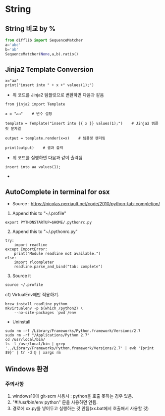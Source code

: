 # String
## String 비교 by %



```python
from difflib import SequenceMatcher
a='abc'
b='ab'
SequenceMatcher(None,a,b).ratio()

```
## Jinja2 Template Conversion
```
x="aa"
print("insert into " + x +" values(1);")
```
* 위 코드를 Jinja2 템플릿으로 변환하면 다음과 같음
```
from jinja2 import Template

x = "aa"    # 변수 설정

template = Template("insert into {{ x }} values(1);")    # Jinja2 템플릿 문자열

output = template.render(x=x)    # 템플릿 렌더링

print(output)    # 결과 출력
```
* 위 코드를 실행하면 다음과 같이 출력됨
```
insert into aa values(1);

```
* 
## AutoComplete in terminal for osx
* Source : https://nicolas.perriault.net/code/2010/python-tab-completion/
1. Append this to  "~/.profile"
```
export PYTHONSTARTUP=$HOME/.pythonrc.py
```
2. Append this to "~/.pythonrc.py"
```
try:
    import readline
except ImportError:
    print("Module readline not available.")
else:
    import rlcompleter
    readline.parse_and_bind("tab: complete")
```
3. Source it
```
source ~/.profile
```

cf) VirtualEnv에만 적용하기.
```
brew install readline python
mkvirtualenv -p $(which /python2) \
    --no-site-packages `pwd`/env
```

* Uninstall
```
sudo rm -rf /Library/Frameworks/Python.framework/Versions/2.7
sudo rm -rf "/Applications/Python 2.7"
cd /usr/local/bin/
ls -l /usr/local/bin | grep '../Library/Frameworks/Python.framework/Versions/2.7' | awk '{print $9}' | tr -d @ | xargs rm
```


## Windows 환경
### 주의사항
1. windows10에 git-scm 사용시 : python을 호출 못하는 경우 있음.
2. "#!/usr/bin/env python" 문을 사용하면 안됨.
3. 경로에 xx.py를 넣어두고 실행하는 것 안됨(xx.bat에서 호출해서 사용할 것)
